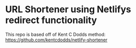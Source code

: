 # URL Shortener using Netlifys redirect functionality

This repo is based off of Kent C Dodds method: https://github.com/kentcdodds/netlify-shortener
